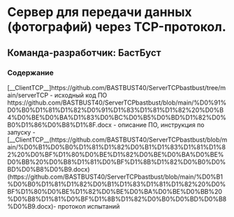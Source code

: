 <H1>Сервер для передачи данных (фотографий) через TCP-протокол. </H1>
<H2>Команда-разработчик: БастБуст</H2>
<H3>Содержание</H3>
[__ClientTCP__]https://github.com/BASTBUST40/ServerTCPbastbust/tree/main/serverTCP - исходный код ПО
https://github.com/BASTBUST40/ServerTCPbastbust/blob/main/%D0%91%D0%B0%D1%81%D1%82%D0%91%D1%83%D1%81%D1%82%20%D0%B4%D0%BE%D0%BA%D1%83%D0%BC%D0%B5%D0%BD%D1%82%D0%B0%D1%86%D0%B8%D1%8F.docx - описание ПО, инструкция по запуску
- [__ClientTCP__(https://github.com/BASTBUST40/ServerTCPbastbust/blob/main/%D0%B1%D0%B0%D1%81%D1%82%D0%B1%D1%83%D1%81%D1%82%20%D0%BF%D1%80%D0%BE%D1%82%D0%BE%D0%BA%D0%BE%D0%BB%20%D0%B8%D1%81%D0%BF%D1%8B%D1%82%D0%B0%D0%BD%D0%B8%D0%B9.docx)
(https://github.com/BASTBUST40/ServerTCPbastbust/blob/main/%D0%B1%D0%B0%D1%81%D1%82%D0%B1%D1%83%D1%81%D1%82%20%D0%BF%D1%80%D0%BE%D1%82%D0%BE%D0%BA%D0%BE%D0%BB%20%D0%B8%D1%81%D0%BF%D1%8B%D1%82%D0%B0%D0%BD%D0%B8%D0%B9.docx)- протокол испытаний
